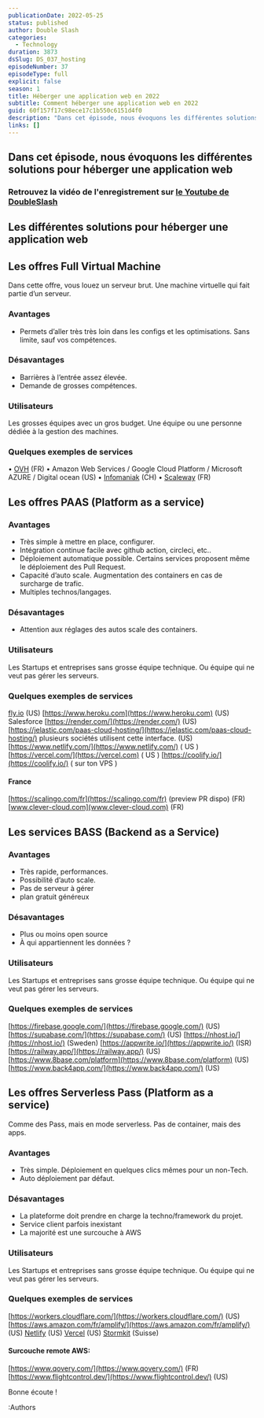 ```yaml
---
publicationDate: 2022-05-25
status: published
author: Double Slash
categories:
  - Technology
duration: 3873
dsSlug: DS_037_hosting
episodeNumber: 37
episodeType: full
explicit: false
season: 1
title: Héberger une application web en 2022
subtitle: Comment héberger une application web en 2022
guid: 60f157f17c98ece17c1b550c6151d4f0
description: "Dans cet épisode, nous évoquons les différentes solutions pour héberger une application web Retrouvez la vidéo de l'enregistrement sur le Youtube de DoubleSlash Les différentes solutions pour héberger une application web Les offres Full Virtual Machine Dans cette offre, vous louez un serveur brut. Une machine virtuelle qui fait partie d’un serveur. Avantages Permets d’aller très très loin dans les configs et les optimisations. Sans limite, sauf vos compétences. Désavantages Barrières à l’entrée assez élevée. Demande de grosses compétences. Utilisateurs Les grosses équipes avec un gros budget. Une équipe ou une personne dédiée à la gestion des machines. Quelques exemples de services • OVH (FR) • Amazon Web Services / Google Cloud Platform / Microsoft AZURE / Digital ocean (US) • Infomaniak (CH) • Scaleway (FR) Les offres PAAS (Platform as a service) Avantages Très simple à mettre en place, configurer. Intégration continue facile avec github action, circleci, etc.. Déploiement automatique possible. Certains services proposent même le déploiement des Pull Request. Capacité d’auto scale. Augmentation des containers en cas de surcharge de trafic. Multiples technos/langages. Désavantages Attention aux réglages des autos scale des containers. Utilisateurs Les Startups et entreprises sans grosse équipe technique. Ou équipe qui ne veut pas gérer les serveurs. Quelques exemples de services fly.io (US) https://www.heroku.com (US) Salesforce https://render.com/ (US) https://jelastic.com/paas-cloud-hosting/ plusieurs sociétés utilisent cette interface. (US) https://www.netlify.com/ ( US ) https://vercel.com/ ( US ) https://coolify.io/ ( sur ton VPS ) France https://scalingo.com/fr (preview PR dispo) (FR) www.clever-cloud.com (FR) Les services BASS (Backend as a Service) Avantages Très rapide, performances. Possibilité d’auto scale. Pas de serveur à gérer plan gratuit généreux Désavantages Plus ou moins open source À qui appartiennent les données ? Utilisateurs Les Startups et entreprises sans grosse équipe technique. Ou équipe qui ne veut pas gérer les serveurs. Quelques exemples de services https://firebase.google.com/ (US) https://supabase.com/ (US) https://nhost.io/ (Sweden) https://appwrite.io/ (ISR) https://railway.app/ (US) https://www.8base.com/platform (US) https://www.back4app.com/ (US) Les offres Serverless Pass (Platform as a service) Comme des Pass, mais en mode serverless. Pas de container, mais des apps. Avantages Très simple. Déploiement en quelques clics mêmes pour un non-Tech. Auto déploiement par défaut. Désavantages La plateforme doit prendre en charge la techno/framework du projet. Service client parfois inexistant La majorité est une surcouche à AWS Utilisateurs Les Startups et entreprises sans grosse équipe technique. Ou équipe qui ne veut pas gérer les serveurs. Quelques exemples de services https://workers.cloudflare.com/ (US) https://aws.amazon.com/fr/amplify/ (US) Netlify (US) Vercel (US) Stormkit (Suisse) Surcouche remote AWS: https://www.qovery.com/ (FR) https://www.flightcontrol.dev/ (US) Bonne écoute ! Podcast présenté par : Alexandre Duval @xlanex6 Patrick Faramaz @PatrickFaramaz"
links: []
---
```


## Dans cet épisode, nous évoquons les différentes solutions pour héberger une application web

### Retrouvez la vidéo de l'enregistrement sur [le Youtube de DoubleSlash](https://youtu.be/zmE7EZp4vDM)

## Les différentes solutions pour héberger une application web

## Les offres Full Virtual Machine

Dans cette offre, vous louez un serveur brut. Une machine virtuelle qui fait partie d’un serveur.

### Avantages

- Permets d’aller très très loin dans les configs et les optimisations. Sans limite, sauf vos compétences.

### Désavantages

- Barrières à l’entrée assez élevée.
- Demande de grosses compétences.

### Utilisateurs

Les grosses équipes avec un gros budget. Une équipe ou une personne dédiée à la gestion des machines.

### Quelques exemples de services

• [OVH](https://www.ovhcloud.com) (FR)
• Amazon Web Services / Google Cloud Platform / Microsoft AZURE / Digital ocean (US)
• [Infomaniak](https://www.infomaniak.com/fr/hebergement/public-cloud) (CH)
• [Scaleway](https://www.scaleway.com) (FR)

## Les offres PAAS (Platform as a service)

### Avantages

- Très simple à mettre en place, configurer.
- Intégration continue facile avec github action, circleci, etc..
- Déploiement automatique possible. Certains services proposent même le déploiement des Pull Request.
- Capacité d’auto scale. Augmentation des containers en cas de surcharge de trafic.
- Multiples technos/langages.

### Désavantages

- Attention aux réglages des autos scale des containers.

### Utilisateurs

Les Startups et entreprises sans grosse équipe technique. Ou équipe qui ne veut pas gérer les serveurs.

### Quelques exemples de services

[fly.io](fly.io) (US)
[https://www.heroku.com](https://www.heroku.com) (US) Salesforce
[https://render.com/](https://render.com/) (US)
[https://jelastic.com/paas-cloud-hosting/](https://jelastic.com/paas-cloud-hosting/) plusieurs sociétés utilisent cette interface. (US)
[https://www.netlify.com/](https://www.netlify.com/) ( US )
[https://vercel.com/](https://vercel.com) ( US )
[https://coolify.io/](https://coolify.io/) ( sur ton VPS )

#### France

[https://scalingo.com/fr](https://scalingo.com/fr) (preview PR dispo) (FR)
[www.clever-cloud.com](www.clever-cloud.com) (FR)

## Les services BASS (Backend as a Service)

### Avantages

- Très rapide, performances.
- Possibilité d’auto scale.
- Pas de serveur à gérer
- plan gratuit généreux

### Désavantages

- Plus ou moins open source
- À qui appartiennent les données ?

### Utilisateurs

Les Startups et entreprises sans grosse équipe technique. Ou équipe qui ne veut pas gérer les serveurs.

### Quelques exemples de services

[https://firebase.google.com/](https://firebase.google.com/) (US)
[https://supabase.com/](https://supabase.com/) (US)
[https://nhost.io/](https://nhost.io/) (Sweden)
[https://appwrite.io/](https://appwrite.io/) (ISR)
[https://railway.app/](https://railway.app/) (US)
[https://www.8base.com/platform](https://www.8base.com/platform) (US)
[https://www.back4app.com/](https://www.back4app.com/) (US)

## Les offres Serverless Pass (Platform as a service)

Comme des Pass, mais en mode serverless. Pas de container, mais des apps.

### Avantages

- Très simple. Déploiement en quelques clics mêmes pour un non-Tech.
- Auto déploiement par défaut.

### Désavantages

- La plateforme doit prendre en charge la techno/framework du projet.
- Service client parfois inexistant
- La majorité est une surcouche à AWS

### Utilisateurs

Les Startups et entreprises sans grosse équipe technique. Ou équipe qui ne veut pas gérer les serveurs.

### Quelques exemples de services

[https://workers.cloudflare.com/](https://workers.cloudflare.com/) (US)
[https://aws.amazon.com/fr/amplify/](https://aws.amazon.com/fr/amplify/) (US) [Netlify](https://www.netlify.com/) (US)
[Vercel](https://vercel.com/) (US)
[Stormkit](https://www.stormkit.io/) (Suisse)

#### Surcouche remote AWS:

[https://www.qovery.com/](https://www.qovery.com/) (FR)
[https://www.flightcontrol.dev/](https://www.flightcontrol.dev/) (US)

Bonne écoute !

:Authors
